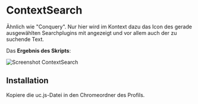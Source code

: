 # ContextSearch
Ähnlich wie "Conquery". Nur hier wird im Kontext dazu das Icon des gerade ausgewählten Searchplugins mit angezeigt und vor 
allem auch der zu suchende Text.

Das **Ergebnis des Skripts**:

![Screenshot ContextSearch](https://github.com/ardiman/userChrome.js/raw/master/contextsearch/scr_contextsearch.png)

## Installation
Kopiere die uc.js-Datei in den Chromeordner des Profils.